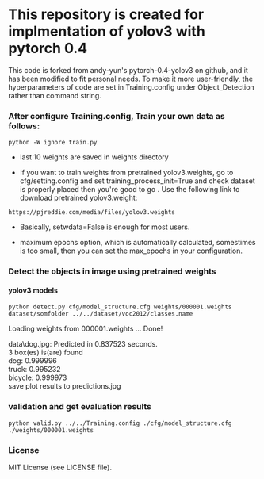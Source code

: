 
# This repository is created for implmentation of yolov3 with pytorch 0.4
This code is forked from andy-yun's pytorch-0.4-yolov3 on github, and it has been modified to fit personal needs.
To make it more user-friendly, the hyperparameters of code are set in Training.config under Object_Detection rather than command string.


### After configure Training.config, Train your own data as follows:
```
python -W ignore train.py
```

* last 10 weights are saved in weights directory 

* If you want to  train weights from pretrained yolov3.weights, go to cfg/setting.config and set training_process_init=True and check dataset is properly placed then you're good to go .
   Use the following link to download pretrained yolov3.weight:
```
https://pjreddie.com/media/files/yolov3.weights
```

* Basically, setwdata=False is enough for most users. 

* maximum epochs option, which is automatically calculated, somestimes is too small, then you can set the max_epochs in your configuration.



### Detect the objects in image using pretrained weights


#### yolov3 models
```
python detect.py cfg/model_structure.cfg weights/000001.weights dataset/somfolder ../../dataset/voc2012/classes.name
```

Loading weights from 000001.weights ... Done!

data\dog.jpg: Predicted in 0.837523 seconds.  
3 box(es) is(are) found  
dog: 0.999996  
truck: 0.995232  
bicycle: 0.999973  
save plot results to predictions.jpg  

### validation and get evaluation results

```
python valid.py ../../Training.config ./cfg/model_structure.cfg ./weights/000001.weights
```



### License

MIT License (see LICENSE file).

